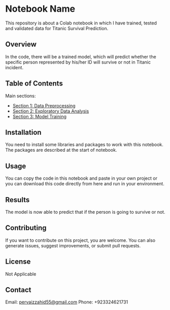 # Notebook Name

This repository is about a Colab notebook in which I have trained, tested and validated data for Titanic Survival Prediction.

## Overview

In the code, there will be a trained model, which will predict whether the specific person represented by his/her ID will survive or not in Titanic incident.

## Table of Contents

Main sections:

- [Section 1: Data Preprocessing](section1.ipynb)
- [Section 2: Exploratory Data Analysis](section2.ipynb)
- [Section 3: Model Training](section3.ipynb)

## Installation

You need to install some libraries and packages to work with this notebook. The packages are described at the start of notebook.

## Usage

You can copy the code in this notebook and paste in your own project or you can download this code directly from here and run in your environment.

## Results

The model is now able to predict that if the person is going to survive or not.

## Contributing

If you want to contribute on this project, you are welcome. You can also generate issues, suggest improvements, or submit pull requests.

## License

Not Applicable

## Contact

Email: pervaizzahid55@gmail.com
Phone: +923324621731

